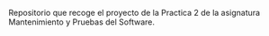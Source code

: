 Repositorio que recoge el proyecto de la Practica 2 de la asignatura Mantenimiento y Pruebas del Software.
